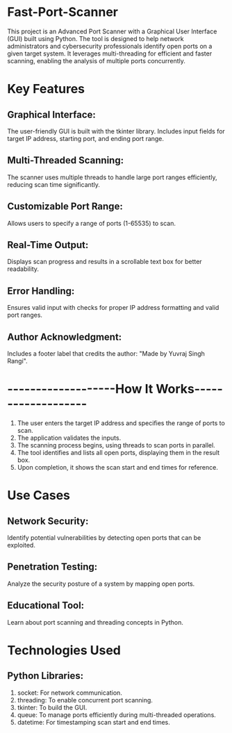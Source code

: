 # Fast-Port-Scanner

This project is an Advanced Port Scanner with a Graphical User Interface (GUI) built using Python. The tool is designed to help network administrators and cybersecurity professionals identify open ports on a given target system. It leverages multi-threading for efficient and faster scanning, enabling the analysis of multiple ports concurrently.

# Key Features

## Graphical Interface:
The user-friendly GUI is built with the tkinter library.
Includes input fields for target IP address, starting port, and ending port range.

## Multi-Threaded Scanning:
The scanner uses multiple threads to handle large port ranges efficiently, reducing scan time significantly.

## Customizable Port Range:
Allows users to specify a range of ports (1-65535) to scan.

## Real-Time Output:
Displays scan progress and results in a scrollable text box for better readability.

## Error Handling:
Ensures valid input with checks for proper IP address formatting and valid port ranges.

## Author Acknowledgment:
Includes a footer label that credits the author: "Made by Yuvraj Singh Rangi".

# -------------------How It Works-------------------

1. The user enters the target IP address and specifies the range of ports to scan.
2. The application validates the inputs.
3. The scanning process begins, using threads to scan ports in parallel.
4. The tool identifies and lists all open ports, displaying them in the result box.
5. Upon completion, it shows the scan start and end times for reference.

# Use Cases

## Network Security:
Identify potential vulnerabilities by detecting open ports that can be exploited.

## Penetration Testing:
Analyze the security posture of a system by mapping open ports.

## Educational Tool:
Learn about port scanning and threading concepts in Python.

# Technologies Used

## Python Libraries:
1. socket: For network communication.
2. threading: To enable concurrent port scanning.
3. tkinter: To build the GUI.
4. queue: To manage ports efficiently during multi-threaded operations.
5. datetime: For timestamping scan start and end times.
